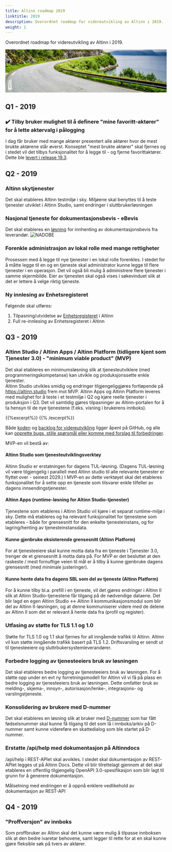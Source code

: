 ```yaml
---
title: Altinn roadmap 2019
linktitle: 2019
description: Overordnet roadmap for videreutvikling av Altinn i 2019.
weight: 1
---
```


Overordnet roadmap for videreutvikling av Altinn i 2019.

!["Vei i Brønnøysund"](../vei-i-brønnøysund.jpg)

## Q1 - 2019

### :heavy_check_mark: Tilby bruker mulighet til å definere "mine favoritt-aktører" for å lette aktørvalg i pålogging
I dag får bruker med mange aktører presentert alle aktører hvor de mest brukte aktørene står øverst. Konseptet "mest brukte aktører" skal fjernes og i stedet vil det tilbys funksjonalitet for å legge til - og fjerne favorittaktører.
Dette ble [levert i release 19.3](/docs/releases/2019/19-3/#mulighet-for-opprettelse-av-favorittliste).

## Q2 - 2019

### Altinn skytjenester
Det skal etableres Altinn testmiljø i sky. Miljøene skal benyttes til å teste tjenester utviklet i Altinn Studio, samt endringer i sluttbrukerløsningen

### Nasjonal tjeneste for dokumentasjonsbevis - eBevis
Det skal etableres en [løsning](/docs/guides/nadobe/) for innhenting av dokumentasjonsbevis fra leverandør.
![NADOBE](https://www.lucidchart.com/publicSegments/view/f3ce06b1-22a8-4b29-9af4-13dbeb258c83/image.png?width=800)

### Forenkle administrasjon av lokal rolle med mange rettigheter
Prosessen med å legge til nye tjenester i en lokal rolle forenkles. I stedet for å måtte legge til en og en tjeneste skal administrator kunne legge til flere tjenester i en operasjon. Det vil også bli mulig å administrere flere tjenester i samme skjermbilde. Eier av tjenesten skal også vises i søkevinduet slik at det er lettere å velge riktig tjeneste.

### Ny innlesing av Enhetsregisteret
Følgende skal utføres:

1. Tilpasning/utvidelse av [Enhetsregisteret](https://www.brreg.no/om-oss/oppgavene-vare/alle-registrene-vare/om-enhetsregisteret/) i Altinn
2. Full re-innlesing av Enhetsregisteret i Altinn


## Q3 - 2019

### Altinn Studio / Altinn Apps / Altinn Platform (tidligere kjent som Tjenester 3.0) - "minimum viable product" (MVP)
Det skal etableres en minimumsløsning slik at tjenesteutviklere (med programmeringskompetanse) kan utvikle og produksjonssette enkle tjenester.  
Altinn Studio utvikles smidig og endringer tilgjengeliggjøres fortløpende på https://altinn.studio frem mot MVP. Altinn Apps og Altinn Platform leveres med mulighet for å teste i et testmiljø i Q2 og kjøre reelle tjenester i produksjon i Q3. Det vil samtidig gjøres tilpasninger av Altinn-portalen for å ta hensyn til de nye tjenestene (f.eks. visning i brukerens innboks).

{{%excerpt%}}
<object data="/roadmap/studio-solutions.svg" type="image/svg+xml" style="width: 100% max-width: 1200px;"></object>
{{% /excerpt%}}

Både [koden](https://github.com/Altinn/altinn-studio) og [backlog for videreutvikling](https://github.com/Altinn/altinn-studio/issues) ligger åpent på GitHub,
og alle kan [opprette bugs, stille spørsmål eller komme med forslag til forbedringer](https://github.com/Altinn/altinn-studio/issues/new/choose).

MVP-en vil bestå av:

#### Altinn Studio som tjenesteutviklingsverktøy
Altinn Studio er erstatningen for dagens TUL-løsning. (Dagens TUL-løsning vil være tilgjengelig i parallell med Altinn studio til alle relevante tjenester er flyttet over - seinest 2029.) I MVP-en av dette verktøyet skal det etableres funksjonalitet for å sette opp en tjeneste som tilsvarer enkle tilfeller av dagens innsendingstjenester.

#### Altinn Apps (runtime-løsning for Altinn Studio-tjenester)
Tjenestene som etableres i Altinn Studio vil kjøre i et separat runtime-miljø i sky. Dette må etableres og ha relevant funksjonalitet for tjenestene som etableres - både for grensesnitt for den enkelte tjenesteinstans, og for lagring/henting av tjenesteinstansdata.

#### Kunne gjenbruke eksisterende grensesnitt (Altinn Platform)
For at tjenesteeiere skal kunne motta data fra en tjeneste i Tjenester 3.0, trenger de et grensesnitt å motta data på. For MVP er det besluttet at den raskeste / mest fornuftige veien til mål er å tilby å kunne gjenbruke dagens grensesnitt (med minimale justeringer).

#### Kunne hente data fra dagens SBL som del av tjeneste (Altinn Platform)
For å kunne tilby bl.a. prefill i en tjeneste, vil det gjøres endringer i Altinn II slik at Altinn Studio-tjenestene får tilgang på de nødvendige dataene. Det blir lagd en egen Altinn Studio <-> Altinn II kommunikasjonsmodul som blir del av Altinn II-løsningen, og at denne kommuniserer videre med de delene av Altinn II som det er relevant å hente data fra (profil og register).

### Utfasing av støtte for TLS 1.1 og 1.0
Støtte for TLS 1.0 og 1.1 skal fjernes for all inngående trafikk til Altinn. Altinn vil kun støtte inngående trafikk basert på TLS 1.2. Driftsvarsling er sendt ut til tjenesteeiere og sluttrbukersystemleverandører.

### Forbedre logging av tjenesteeiers bruk av løsningen
Det skal etableres bedre logging av tjenesteeiers bruk av løsningen. For å støtte opp under en evt ny forretningsmodell for Altinn vil vi få på plass en bedre logging av tjenesteeiers bruk av løsningen. Dette omfatter bruk av melding-, skjema-, innsyn-, autorisasjon/lenke-, integrasjons- og varslingstjeneste.

### Konsolidering av brukere med D-nummer
Det skal etableres en løsning slik at bruker med [D-nummer](https://www.skatteetaten.no/person/utenlandsk/norsk-identitetsnummer/d-nummer/)
som har fått fødselsnummer skal kunne få tilgang til det som lå i innboks/arkiv på D-nummer samt kunne videreføre en skattedialog som ble startet på D-nummer.

### Erstatte /api/help med dokumentasjon på Altinndocs
/api/help i REST-APIet skal avvikles. I stedet skal dokumentasjon av REST-APIet legges ut på Altinn Docs. Dette vil blir tilrettelagt gjennom at det skal etableres en offentlig tilgjengelig OpenAPI 3.0-spesifikasjon som blir lagt til grunn for å generere dokumentasjon.

Målsetning med endringen er å oppnå enklere vedlikehold av dokumentasjon av REST-API
## Q4 - 2019

### "Proffversjon" av innboks
Som proffbruker av Altinn skal det kunne være mulig å tilpasse innboksen slik at den bedre ivaretar behovene, samt legger til rette
for at en skal kunne gjøre fleksible søk på tvers av aktører.
